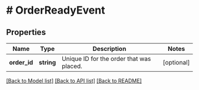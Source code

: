 # # OrderReadyEvent

## Properties

Name | Type | Description | Notes
------------ | ------------- | ------------- | -------------
**order_id** | **string** | Unique ID for the order that was placed. | [optional]

[[Back to Model list]](../../README.md#models) [[Back to API list]](../../README.md#endpoints) [[Back to README]](../../README.md)
